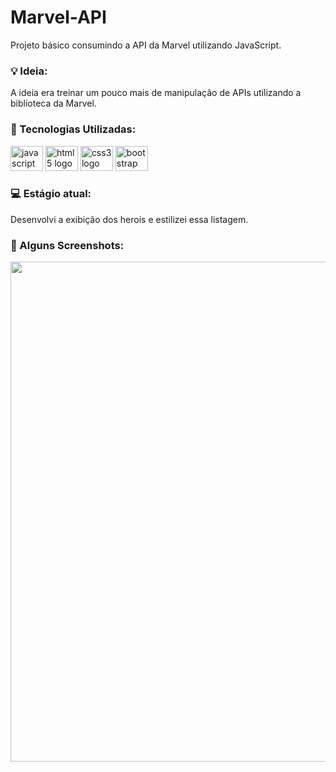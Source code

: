 # Marvel-API
Projeto básico consumindo a API da Marvel utilizando JavaScript.

### 💡 Ideia:
A ideia era treinar um pouco mais de manipulação de APIs utilizando a biblioteca da Marvel.

### 🧰 Tecnologias Utilizadas:

<div align="left">
  <img src="https://cdn.jsdelivr.net/gh/devicons/devicon/icons/javascript/javascript-original.svg" height="40" width="52" alt="javascript logo"  />
  <img src="https://cdn.jsdelivr.net/gh/devicons/devicon/icons/html5/html5-original.svg" height="40" width="52" alt="html5 logo"  />
  <img src="https://cdn.jsdelivr.net/gh/devicons/devicon/icons/css3/css3-original.svg" height="40" width="52" alt="css3 logo"  />
  <img src="https://cdn.jsdelivr.net/gh/devicons/devicon/icons/bootstrap/bootstrap-original.svg" height="40" width="52" alt="bootstrap logo"  />
</div>

### 💻 Estágio atual:
Desenvolvi a exibição dos herois e estilizei essa listagem.

### 📸 Alguns Screenshots:
<img src="https://user-images.githubusercontent.com/51165259/164334851-d6d99f85-b730-48b3-b34c-d1c2b04d3c98.png" width="800"/>
